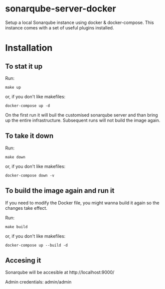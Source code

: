 # sonarqube-server-docker
Setup a local Sonarqube instance using docker &amp; docker-compose. This instance comes with a set of useful plugins installed.

# Installation

## To stat it up
Run:
```
make up
```
or, if you don't like makefiles:
```
docker-compose up -d
```

On the first run it will buil the customised sonarqube server and than bring up the entire infrastructure. Subsequent runs will not build the image again.

## To take it down
Run:
```
make down
```
or, if you don't like makefiles:
```
docker-compose down -v
```

## To build the image again and run it
If you need to modify the Docker file, you might wanna build it again so the changes take effect.

Run:
```
make build
```
or, if you don't like makefiles:
```
docker-compose up --build -d
```

## Accesing it
Sonarqube will be accesible at http://localhost:9000/

Admin credentials: admin/admin
